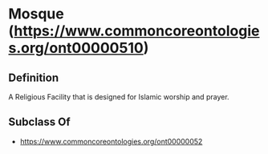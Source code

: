 # Mosque (https://www.commoncoreontologies.org/ont00000510)

## Definition
A Religious Facility that is designed for Islamic worship and prayer.

## Subclass Of
- https://www.commoncoreontologies.org/ont00000052


